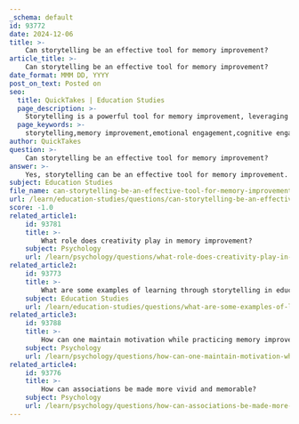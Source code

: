 ```yaml
---
_schema: default
id: 93772
date: 2024-12-06
title: >-
    Can storytelling be an effective tool for memory improvement?
article_title: >-
    Can storytelling be an effective tool for memory improvement?
date_format: MMM DD, YYYY
post_on_text: Posted on
seo:
  title: QuickTakes | Education Studies
  page_description: >-
    Storytelling is a powerful tool for memory improvement, leveraging emotional engagement, narrative structure, and cognitive techniques to enhance retention and recall.
  page_keywords: >-
    storytelling,memory improvement,emotional engagement,cognitive engagement,narrative structure,visual imagery,retention,educational applications
author: QuickTakes
question: >-
    Can storytelling be an effective tool for memory improvement?
answer: >-
    Yes, storytelling can be an effective tool for memory improvement. Research indicates that our brains are naturally inclined to engage with stories, making them a powerful medium for enhancing memory retention and recall. Here are several reasons why storytelling is effective for memory improvement:\n\n1. **Emotional Engagement**: Storytelling evokes emotions, which play a significant role in memory retention. When narratives are emotionally charged, they can trigger the release of dopamine, enhancing memory consolidation and retrieval. This emotional connection makes the information more memorable.\n\n2. **Cognitive Engagement**: Storytelling activates multiple brain regions, engaging both cognitive and emotional faculties. This multi-faceted engagement helps individuals to better understand and remember the information being conveyed.\n\n3. **Narrative Structure**: The natural structure of stories—beginning, middle, and end—helps organize information in a way that is easier to remember. This structure allows individuals to create mental frameworks that facilitate recall.\n\n4. **Visual Imagery**: Incorporating visual imagery into storytelling enhances memory retention. The mental creation of images that accompany a narrative can significantly improve the ability to remember details.\n\n5. **Enhanced Retention**: Studies have shown that people are more likely to remember stories than isolated facts. For instance, organizational psychologist Peg Neuhauser found that learning derived from well-told stories is remembered more accurately and for longer periods compared to learning from mere facts and figures.\n\n6. **Practical Techniques**: Effective storytelling techniques, such as including sensory details, building a strong narrative arc, and using repetitive phrases, can further enhance memory retention. These techniques help create vivid and engaging stories that are easier to recall.\n\n7. **Educational Applications**: In educational settings, storytelling can enhance engagement and facilitate learning. By connecting concepts to students' lives through stories, educators can foster creativity and improve memory retention.\n\nIn summary, storytelling is not only a powerful communication tool but also a proven technique for enhancing memory. By leveraging the principles of storytelling, individuals can significantly improve their ability to remember and recall information.
subject: Education Studies
file_name: can-storytelling-be-an-effective-tool-for-memory-improvement.md
url: /learn/education-studies/questions/can-storytelling-be-an-effective-tool-for-memory-improvement
score: -1.0
related_article1:
    id: 93781
    title: >-
        What role does creativity play in memory improvement?
    subject: Psychology
    url: /learn/psychology/questions/what-role-does-creativity-play-in-memory-improvement
related_article2:
    id: 93773
    title: >-
        What are some examples of learning through storytelling in educational settings?
    subject: Education Studies
    url: /learn/education-studies/questions/what-are-some-examples-of-learning-through-storytelling-in-educational-settings
related_article3:
    id: 93788
    title: >-
        How can one maintain motivation while practicing memory improvement techniques?
    subject: Psychology
    url: /learn/psychology/questions/how-can-one-maintain-motivation-while-practicing-memory-improvement-techniques
related_article4:
    id: 93776
    title: >-
        How can associations be made more vivid and memorable?
    subject: Psychology
    url: /learn/psychology/questions/how-can-associations-be-made-more-vivid-and-memorable
---
```


&nbsp;
